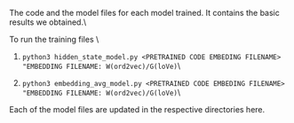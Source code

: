 The code and the model files for each model trained. It contains the basic results we obtained.\


To run the training files \


1. ```python3 hidden_state_model.py <PRETRAINED CODE EMBEDING FILENAME> "EMBEDDING FILENAME: W(ord2vec)/G(loVe)```\


2. ```python3 embedding_avg_model.py <PRETRAINED CODE EMBEDING FILENAME> "EMBEDDING FILENAME: W(ord2vec)/G(loVe)```\

Each of the model files are updated in the respective directories here.
